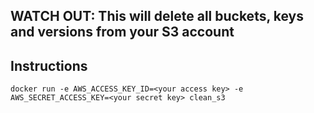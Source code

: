 ## WATCH OUT: This will delete all buckets, keys and versions from your S3 account

## Instructions

`docker run -e AWS_ACCESS_KEY_ID=<your access key> -e AWS_SECRET_ACCESS_KEY=<your secret key> clean_s3`
